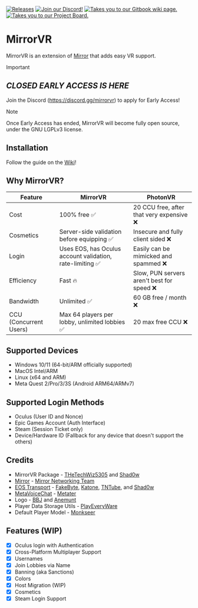 <a href="https://github.com/MirrorVR/MirrorVR/releases"><img src="https://img.shields.io/badge/releases-brightgreen.svg?style=for-the-badge&logo=github&colorA=363a4f&colorB=3c80e6" alt="Releases"></a>
<a href="https://discord.gg/WdbyPcSw7Z"><img src="https://img.shields.io/badge/discord-brightgreen.svg?style=for-the-badge&logo=discord&colorA=23272a&colorB=7289da" alt="Join our Discord!"></a>
<a href="https://mirrorvr.gitbook.io"><img src="https://img.shields.io/badge/docs-brightgreen.svg?style=for-the-badge&logo=gitbook&colorA=2a292e&colorB=673de3" alt="Takes you to our Gitbook wiki page."></a>
<a href="https://github.com/orgs/CodedImmersions/projects/1"><img src="https://img.shields.io/badge/roadmap-brightgreen.svg?style=for-the-badge&logo=pinboard&colorA=2a292e&colorB=32a852" alt="Takes you to our Project Board."></a>

# MirrorVR

MirrorVR is an extension of [Mirror](https://github.com/MirrorNetworking/Mirror) that adds easy VR support.

> [!IMPORTANT]
> ## _CLOSED EARLY ACCESS IS HERE_
> Join the Discord (https://discord.gg/mirrorvr) to apply for Early Access!


> [!NOTE]
> Once Early Access has ended, MirrorVR will become fully open source, under the GNU LGPLv3 license.

## Installation
Follow the guide on the [Wiki](https://mirrorvr.gitbook.io/docs/manual/getting-started)!

## Why MirrorVR?
|Feature|MirrorVR|PhotonVR|
|-------|--------|--------|
|Cost|100% free ✅|20 CCU free, after that very expensive ❌|
|Cosmetics|Server-side validation before equipping ✅|Insecure and fully client sided ❌|
|Login|Uses EOS, has Oculus account validation, rate-limiting ✅|Easily can be mimicked and spammed ❌|
|Efficiency|Fast 🔥|Slow, PUN servers aren't best for speed ❌|
|Bandwidth|Unlimited ✅|60 GB free / month ❌|
|CCU (Concurrent Users)|Max 64 players per lobby, unlimited lobbies ✅|20 max free CCU ❌|

## Supported Devices
- Windows 10/11 (64-bit/ARM officially supported)
- MacOS Intel/ARM
- Linux (x64 and ARM)
- Meta Quest 2/Pro/3/3S (Android ARM64/ARMv7)

## Supported Login Methods
- Oculus (User ID and Nonce)
- Epic Games Account (Auth Interface)
- Steam (Session Ticket only)
- Device/Hardware ID (Fallback for any device that doesn't support the others)

## Credits
- MirrorVR Package - [THeTechWiz5305](https://github.com/TheTechWiz5305) and [Shad0w](https://github.com/ShAdowDev16)
- [Mirror](https://github.com/MirrorNetworking/Mirror) - [Mirror Networking Team](https://github.com/MirrorNetworking)
- [EOS Transport](https://github.com/WeLoveJesusChrist/EOSTransport) - [FakeByte](https://github.com/FakeByte), [Katone](https://github.com/WeLoveJesusChrist), [TNTube](https://github.com/TNtube), and [Shad0w](https://github.com/ShAdowDev16)
- [MetaVoiceChat](https://github.com/Metater/MetaVoiceChat) - [Metater](https://github.com/Metater)
- Logo - [BBJ](http://discord.com/users/1065060234047004712) and [Anemunt](https://github.com/darkresident55)
- Player Data Storage Utils - [PlayEveryWare](https://github.com/PlayEveryWare)
- Default Player Model - [Monkseer](http://discord.com/users/930178805635645490)

## Features (WIP)
- [X] Oculus login with Authentication
- [X] Cross-Platform Multiplayer Support
- [X] Usernames
- [X] Join Lobbies via Name
- [X] Banning (aka Sanctions)
- [X] Colors
- [X] Host Migration (WIP)
- [X] Cosmetics
- [X] Steam Login Support
